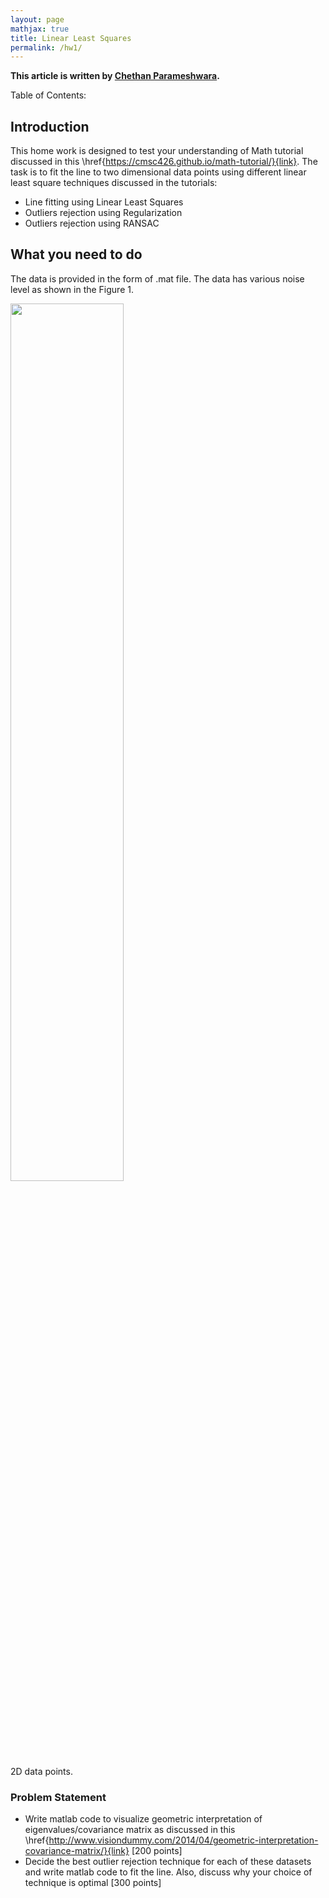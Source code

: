 ```yaml
---
layout: page
mathjax: true
title: Linear Least Squares
permalink: /hw1/
---
```

**This article is written by [Chethan Parameshwara](http://analogicalnexus.github.io).**

Table of Contents:

## Introduction

This home work is designed to test your understanding of Math tutorial discussed in this \href{https://cmsc426.github.io/math-tutorial/}{link}. The task is to fit the line to two dimensional data points using different linear least square techniques discussed in the tutorials:

- Line fitting using Linear Least Squares
- Outliers rejection using Regularization
- Outliers rejection using RANSAC

## What you need to do

The data is provided in the form of .mat file. The data has various noise level as shown in the Figure 1.

<div class="fig fighighlight">
  <img src="/assets/hw1/data.png" width="60%">
  <div class="figcaption">
    2D data points.
  </div>
  <div style="clear:both;"></div>
</div>

### Problem Statement 

- Write matlab code to visualize geometric interpretation of eigenvalues/covariance matrix as discussed in this \href{http://www.visiondummy.com/2014/04/geometric-interpretation-covariance-matrix/}{link} [200 points]  
- Decide the best outlier rejection technique for each of these datasets and write matlab code to fit the line. Also, discuss why your choice of technique is optimal [300 points] 
